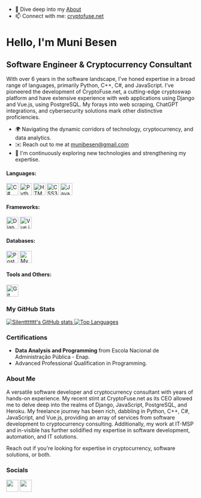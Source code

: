 <!--
**Silenttttttt/Silenttttttt** is a ✨ _special_ ✨ repository because its `README.md` (this file) appears on your GitHub profile.
-->

- 💬 Dive deep into my [About](https://cryptofuse.net/about/)
- 📫 Connect with me: [cryptofuse.net](https://cryptofuse.net)

Hello, I'm Muni Besen
======================

**Software Engineer & Cryptocurrency Consultant**
---------------------------

With over 6 years in the software landscape, I've honed expertise in a broad range of languages, primarily Python, C++, C#, and JavaScript. I've pioneered the development of CryptoFuse.net, a cutting-edge cryptoswap platform and have extensive experience with web applications using Django and Vue.js, using PostgreSQL. My forays into web scraping, ChatGPT integrations, and cybersecurity solutions mark other distinctive proficiencies.

* 🌍  Navigating the dynamic corridors of technology, cryptocurrency, and data analytics.
* ✉️  Reach out to me at [munibesen@gmail.com](mailto:munibesen@gmail.com)
* 🧠  I'm continuously exploring new technologies and strengthening my expertise.

#### Languages:

<p align="left">
<img src="https://upload.wikimedia.org/wikipedia/commons/4/4f/Csharp_Logo.png" width="32" height="32" title="C#" />
<img src="https://upload.wikimedia.org/wikipedia/commons/c/c3/Python-logo-notext.svg" width="32" height="32" title="Python" />
<img src="https://upload.wikimedia.org/wikipedia/commons/6/61/HTML5_logo_and_wordmark.svg" width="32" height="32" title="HTML5" />
<img src="https://upload.wikimedia.org/wikipedia/commons/d/d5/CSS3_logo_and_wordmark.svg" width="32" height="32" title="CSS3" />
<img src="https://upload.wikimedia.org/wikipedia/commons/6/6a/JavaScript-logo.png" width="32" height="32" title="JavaScript" />
</p>

#### Frameworks:

<p align="left">
<img src="https://static-00.iconduck.com/assets.00/django-icon-1606x2048-lwmw1z73.png" width="32" height="32" title="Django" />
<img src="https://upload.wikimedia.org/wikipedia/commons/9/95/Vue.js_Logo_2.svg" width="32" height="32" title="Vue.js" />
</p>

#### Databases:

<p align="left">
<img src="https://upload.wikimedia.org/wikipedia/commons/2/29/Postgresql_elephant.svg" width="32" height="32" title="PostgreSQL" />
<img src="https://1000logos.net/wp-content/uploads/2020/08/MySQL-Logo.png" width="32" height="32" title="MySQL" />
</p>

#### Tools and Others:

<p align="left">
<img src="https://upload.wikimedia.org/wikipedia/commons/e/e0/Git-logo.svg" width="32" height="32" title="Git" />
</p>


### My GitHub Stats

<a href="http://www.github.com/Silenttttttt">
    <img src="https://github-readme-stats.vercel.app/api?username=Silenttttttt&show_icons=true&count_private=true&title_color=0891b2&text_color=ffffff&icon_color=0891b2&bg_color=1c1917&hide_border=true&show_icons=true" alt="Silenttttttt's GitHub stats" />
</a>
<a href="https://github.com/Silenttttttt">
    <img src="https://github-readme-stats.vercel.app/api/top-langs/?username=Silenttttttt&langs_count=10&count_private=true&title_color=0891b2&text_color=ffffff&icon_color=0891b2&bg_color=1c1917&hide_border=true&locale=en&custom_title=Top%20Languages&layout=compact&theme=gruvbox" alt="Top Languages" />
</a>

### Certifications

- **Data Analysis and Programming** from Escola Nacional de Administração Pública - Enap.
- Advanced Professional Qualification in Programming.

### About Me

A versatile software developer and cryptocurrency consultant with years of hands-on experience. My recent stint at CryptoFuse.net as its CEO allowed me to delve deep into the realms of Django, JavaScript, PostgreSQL, and Heroku. My freelance journey has been rich, dabbling in Python, C++, C#, JavaScript, and Vue.js, providing an array of services from software development to cryptocurrency consulting. Additionally, my work at IT-MSP and in-visible has further solidified my expertise in software development, automation, and IT solutions. 

Reach out if you're looking for expertise in cryptocurrency, software solutions, or both.

### Socials

<p align="left">
  <a href="https://www.github.com/Silenttttttt" target="_blank" rel="noreferrer"><img src="https://cdn-icons-png.flaticon.com/512/1051/1051326.png" width="32" height="32" /></a>
  <a href="https://www.linkedin.com/in/muni-besen/" target="_blank" rel="noreferrer"><img src="https://cdn-icons-png.flaticon.com/512/2111/2111532.png" width="32" height="32" /></a>
</p>
